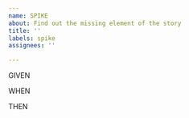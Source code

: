 ```yaml
---
name: SPIKE
about: Find out the missing element of the story
title: ''
labels: spike
assignees: ''

---
```


GIVEN
<pre-context>

WHEN
<context>

THEN
<plausible hypothesis><no-more-than-a-day><pls-document-findings>

